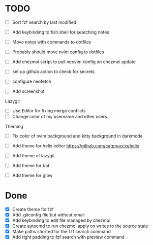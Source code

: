 
# TODO
- [ ] Sort fzf search by last modified
- [ ] Add keybinding to fish shell for searching notes
- [ ] Move notes with commands to dotfiles
- [ ] Probably should move nvim config to dotfiles
- [ ] Add chezmoi script to pull neovim config on chezmoi update

- [ ] set up github action to check for secrets
- [ ] configure neofetch 
- [ ] Add screenshot 

Lazygit
  - [ ] Use Editor for fixing merge conflicts
  - [ ] Change color of my username and other users

Theming
- [ ] Fix color of nvim background and kitty background in darkmode
- [ ] Add theme for helix editor https://github.com/catppuccin/helix
- [ ] Add theme of lazygit
- [ ] Add theme for bat
- [ ] Add theme for glow




# Done
- [X] Create theme for fzf
- [X] Add .gitconfig file but without email 
- [X] Add keybinding to edit file managed by chezmoi
- [X] Create autocmd to run chezmoi apply on writes to the source state
- [X] Make paths shorted for the fzf search command
- [X] Add right padding to fzf search with preview command
